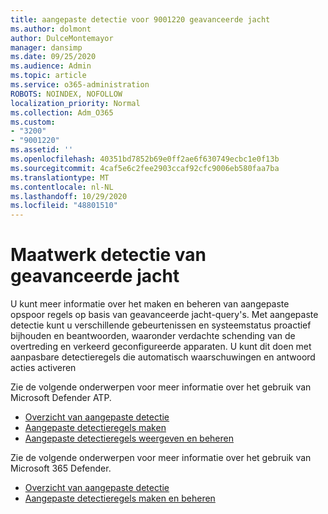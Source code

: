 ```yaml
---
title: aangepaste detectie voor 9001220 geavanceerde jacht
ms.author: dolmont
author: DulceMontemayor
manager: dansimp
ms.date: 09/25/2020
ms.audience: Admin
ms.topic: article
ms.service: o365-administration
ROBOTS: NOINDEX, NOFOLLOW
localization_priority: Normal
ms.collection: Adm_O365
ms.custom:
- "3200"
- "9001220"
ms.assetid: ''
ms.openlocfilehash: 40351bd7852b69e0ff2ae6f630749ecbc1e0f13b
ms.sourcegitcommit: 4caf5e6c2fee2903ccaf92cfc9006eb580faa7ba
ms.translationtype: MT
ms.contentlocale: nl-NL
ms.lasthandoff: 10/29/2020
ms.locfileid: "48801510"
---
```

# <a name="advanced-hunting-custom-detections"></a>Maatwerk detectie van geavanceerde jacht

U kunt meer informatie over het maken en beheren van aangepaste opspoor regels op basis van geavanceerde jacht-query's. Met aangepaste detectie kunt u verschillende gebeurtenissen en systeemstatus proactief bijhouden en beantwoorden, waaronder verdachte schending van de overtreding en verkeerd geconfigureerde apparaten. U kunt dit doen met aanpasbare detectieregels die automatisch waarschuwingen en antwoord acties activeren
  
Zie de volgende onderwerpen voor meer informatie over het gebruik van Microsoft Defender ATP. 
- [Overzicht van aangepaste detectie](https://docs.microsoft.com/windows/security/threat-protection/microsoft-defender-atp/overview-custom-detections)
- [Aangepaste detectieregels maken](https://docs.microsoft.com/windows/security/threat-protection/microsoft-defender-atp/custom-detection-rules)
- [Aangepaste detectieregels weergeven en beheren](https://docs.microsoft.com/windows/security/threat-protection/microsoft-defender-atp/custom-detections-manage)

Zie de volgende onderwerpen voor meer informatie over het gebruik van Microsoft 365 Defender. 
- [Overzicht van aangepaste detectie](https://docs.microsoft.com/microsoft-365/security/mtp/custom-detections-overview)
- [Aangepaste detectieregels maken en beheren](https://docs.microsoft.com/microsoft-365/security/mtp/custom-detection-rules)
